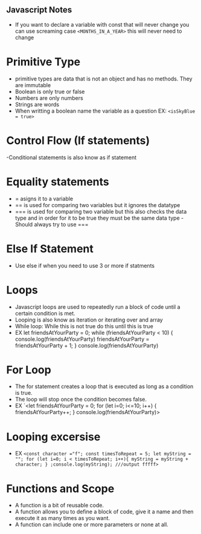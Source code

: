 ## Javascript Notes
- If you want to declare a variable with const that will never change you can use screaming case `<MONTHS_IN_A_YEAR>` this will never need to change
# Primitive Type
- primitive types are data that is not an object and has no methods. They are immutable
- Boolean is only true or false
- Numbers are only numbers
- Strings are words
- When writting a boolean name the variable as a question EX: `<isSkyBlue = true>`
# Control Flow (If statements)
-Conditional statements is also know as if statement
# Equality statements
- = asigns it to a variable
- == is used for comparing two variables but it ignores the datatype
- === is used for comparing two variable but this also checks the data type and in order for it to be true they must be the same data type
-Should always try to use ===
# Else If Statement
- Use else if when you need to use 3 or more if statments
# Loops
- Javascript loops are used to repeatedly run a block of code until a certain condition is met. 
- Looping is also know as iteration or iterating over and array
- While loop: While this is not true do this until this is true
- EX let friendsAtYourParty = 0;
while (friendsAtYourParty < 10) {
    console.log(friendsAtYourParty)
    friendsAtYourParty = friendsAtYourParty + 1;
}
console.log(friendsAtYourParty)
# For Loop
- The for statement creates a loop that is executed as long as a condition is true.
- The loop will stop once the condition becomes false.
- EX 
`<let friendsAtYourParty = 0;
for (let i=0; i<=10; i++) {
    friendsAtYourParty++;
}
console.log(friendsAtYourParty)>
# Looping excersise
- EX `<const character ="f";
const timesToRepeat = 5;
let myString = "";
for (let i=0; i < timesToRepeat; i++){
  myString = myString + character;
}
;console.log(myString);
///output fffff>`

# Functions and Scope
- A function is a bit of reusable code. 
- A function allows you to define a block of code, give it a name and then execute it as many times as you want.
- A function can include one or more parameters or none at all.